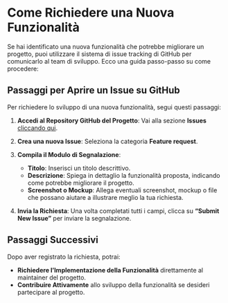 # Come Richiedere una Nuova Funzionalità

Se hai identificato una nuova funzionalità che potrebbe migliorare un progetto, puoi utilizzare il sistema di issue tracking di GitHub per comunicarlo al team di sviluppo. Ecco una guida passo-passo su come procedere:

## Passaggi per Aprire un Issue su GitHub

Per richiedere lo sviluppo di una nuova funzionalità, segui questi passaggi:

1. **Accedi al Repository GitHub del Progetto**: Vai alla sezione **Issues** [cliccando qui](https://github.com/spac4pa/payments-community/issues/new/choose).

2. **Crea una nuova Issue**: Seleziona la categoria **Feature request**.

3. **Compila il Modulo di Segnalazione**:
   - **Titolo**: Inserisci un titolo descrittivo.
   - **Descrizione**: Spiega in dettaglio la funzionalità proposta, indicando come potrebbe migliorare il progetto.
   - **Screenshot o Mockup**: Allega eventuali screenshot, mockup o file che possano aiutare a illustrare meglio la tua richiesta.

4. **Invia la Richiesta**: Una volta completati tutti i campi, clicca su **“Submit New Issue”** per inviare la segnalazione.

## Passaggi Successivi

Dopo aver registrato la richiesta, potrai:
- **Richiedere l’Implementazione della Funzionalità** direttamente al maintainer del progetto.
- **Contribuire Attivamente** allo sviluppo della funzionalità se desideri partecipare al progetto.
